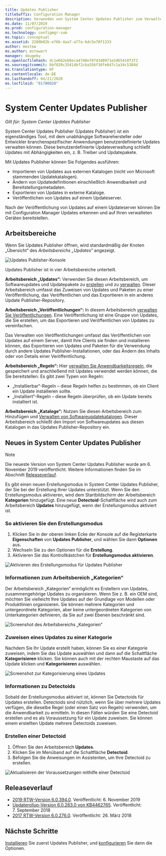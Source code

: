 ```yaml
---
title: Updates Publisher
titleSuffix: Configuration Manager
description: Verwenden von System Center Updates Publisher zum Verwalten benutzerdefinierter Updates
ms.date: 11/07/2019
ms.prod: configuration-manager
ms.technology: configmgr-sum
ms.topic: conceptual
ms.assetid: 2200b02b-e76b-4aa7-a77a-6dc5e70f1333
author: mestew
ms.author: mstewart
manager: dougeby
ms.openlocfilehash: dc1e662eb8eca4740e70743d0971e2d65410f3f2
ms.sourcegitcommit: bbf820c35414bf2cba356f30fe047c1a34c5384d
ms.translationtype: HT
ms.contentlocale: de-DE
ms.lasthandoff: 04/21/2020
ms.locfileid: "81700028"
---
```

# <a name="system-center-updates-publisher"></a>System Center Updates Publisher

*Gilt für: System Center Updates Publisher*

System Center Updates Publisher (Updates Publisher) ist ein eigenständiges Tool, mit dem unabhängige Softwarehersteller oder Entwickler branchenspezifischer Anwendungen benutzerdefinierte Updates verwalten können. Diese benutzerdefinierte Updateverwaltung schließt Updates mit Abhängigkeiten ein, z. B. Treiber und Updatepakete.

Mit Updates Publisher können Sie Folgendes ausführen:

-   Importieren von Updates aus externen Katalogen (nicht von Microsoft stammenden Updatekatalogen).
-   Ändern von Updatedefinitionen einschließlich Anwendbarkeit und Bereitstellungsmetadaten.
-   Exportieren von Updates in externe Kataloge.
-   Veröffentlichen von Updates auf einem Updateserver.

Nach der Veröffentlichung von Updates auf einem Updateserver können Sie mit Configuration Manager Updates erkennen und auf Ihren verwalteten Geräten bereitstellen.

## <a name="workspaces"></a>Arbeitsbereiche
Wenn Sie Updates Publisher öffnen, wird standardmäßig der Knoten „Übersicht“ des *Arbeitsbereichs „Updates“* angezeigt.

![Updates Publisher-Konsole](media/console1.png)


Updates Publisher ist in vier Arbeitsbereiche unterteilt.


**Arbeitsbereich „Updates“:** Verwenden Sie diesen Arbeitsbereich, um Softwareupdates und Updatepakete zu [erstellen](create-updates-with-updates-publisher.md) und zu [verwalten](manage-updates-with-updates-publisher.md). Dieser Arbeitsbereich umfasst das Zuweisen von Updates und Paketen zu einer Veröffentlichung, das Veröffentlichen und das Exportieren in ein anderes Update Publisher-Repository.

**Arbeitsbereich „Veröffentlichungen“:** In diesem Arbeitsbereich [verwalten Sie Veröffentlichungen](updates-publisher-publications.md). Eine Veröffentlichung ist eine Gruppe von Updates, die Sie erstellen, um das Exportieren und Veröffentlichen von Updates zu vereinfachen.

Das Verwalten von Veröffentlichungen umfasst das Veröffentlichen von Updates auf einem Server, damit Ihre Clients sie finden und installieren können, das Exportieren von Updates und Paketen für die Verwendung durch andere Updates Publisher-Installationen, oder das Ändern des Inhalts oder von Details einer Veröffentlichung.

**Arbeitsbereich „Regeln“:** Hier [verwalten Sie Anwendbarkeitsregeln](updates-publisher-applicability-rules.md), die gespeichert und anschließend mit Updates verwendet werden können, die Sie bereitstellen. Es gibt zwei Typen von Regeln:

-   „Installierbar“-Regeln – diese Regeln helfen zu bestimmen, ob ein Client ein Update installieren sollte.
-   „Installiert“-Regeln – diese Regeln überprüfen, ob ein Update bereits installiert ist.

**Arbeitsbereich „Kataloge“:** Nutzen Sie diesen Arbeitsbereich zum Hinzufügen und [Verwalten von Softwareupdatekatalogen](updates-publisher-catalogs.md). Dieser Arbeitsbereich schließt den Import von Softwareupdates aus diesen Katalogen in das Updates Publisher-Repository ein.

## <a name="whats-new-in-system-center-updates-publisher"></a>Neues in System Center Updates Publisher

>[!NOTE] 
> Die neueste Version von System Center Updates Publisher wurde am 6. November 2019 veröffentlicht. Weitere Informationen finden Sie im Abschnitt [Releaseverlauf](#release-history).

Es gibt einen neuen Erstellungsmodus in System Center Updates Publisher, der Sie bei der Erstellung Ihrer Updates unterstützt. Wenn Sie den Erstellungsmodus aktivieren, wird dem Startbildschirm der Arbeitsbereich **Kategorien** hinzugefügt. Eine neue **Detectoid**-Schaltfläche wird auch zum Arbeitsbereich **Updates** hinzugefügt, wenn der Erstellungsmodus aktiviert ist.

### <a name="to-enable-authoring-mode"></a>So aktivieren Sie den Erstellungsmodus

1. Klicken Sie in der oberen linken Ecke der Konsole auf die Registerkarte **Eigenschaften** von **Updates Publisher**, und wählen Sie dann **Optionen** aus.
1. Wechseln Sie zu den Optionen für die **Erstellung**.
1. Aktivieren Sie das Kontrollkästchen für **Erstellungsmodus aktivieren**.

![Aktivieren des Erstellungsmodus für Updates Publisher](media/scup-enable-authoring-mode.png)

### <a name="about-the-categories-workspace"></a>Informationen zum Arbeitsbereich „Kategorien“

Der Arbeitsbereich „Kategorien“ ermöglicht es Erstellern von Updates, zusammengehörige Updates zu organisieren. Wenn Sie z. B. ein OEM sind, möchten Sie vielleicht Ihre Updates auf der Grundlage von Modellen oder Produktlinien organisieren. Sie können mehrere Kategorien und untergeordnete Kategorien, aber keine untergeordneten Kategorien von Unterkategorien definieren, da Sie auf zwei Ebenen beschränkt sind.

![Screenshot des Arbeitsbereichs „Kategorien“](media/scup-categories-workspace.png)

### <a name="assign-an-update-to-a-category"></a>Zuweisen eines Updates zu einer Kategorie

Nachdem Sie Ihr Update erstellt haben, können Sie es einer Kategorie zuweisen, indem Sie das Update auswählen und dann auf die Schaltfläche **Kategorisieren** klicken. Sie können auch mit der rechten Maustaste auf das Update klicken und **Kategorisieren** auswählen.

![Screenshot zur Kategorisierung eines Updates](media/scup-categorize-update.png)

### <a name="about-detectoids"></a>Informationen zu Detectoids

Sobald der Erstellungsmodus aktiviert ist, können Sie Detectoids für Updates erstellen. Detectoids sind nützlich, wenn Sie über mehrere Updates verfügen, die dieselbe Regel (oder einen Satz von Regeln) verwenden, um die Anwendbarkeit zu ermitteln. In diesen Fällen würden Sie eine Detectoid erstellen und es als Voraussetzung für ein Update zuweisen. Sie können einem erstellten Update mehrere Detectoids zuweisen.


### <a name="create-a-detectoid"></a>Erstellen einer Detectoid

1. Öffnen Sie den Arbeitsbereich **Updates**.
1. Klicken Sie im Menüband auf die Schaltfläche **Detectoid**.
1. Befolgen Sie die Anweisungen im Assistenten, um Ihre Detectoid zu erstellen.



![Aktualisieren der Voraussetzungen mithilfe einer Detectoid](media/scup-detectoid-as-prerequisite.png)

## <a name="release-history"></a>Releaseverlauf

- [2019 RTW-Version 6.0.394.0](https://techcommunity.microsoft.com/t5/Configuration-Manager-Blog/SCUP-adds-support-for-update-categories/ba-p/990111). Veröffentlicht: 6. November 2019
- [Updaterollup-Version 6.0.283.0 von KB4462765](https://support.microsoft.com/help/4462765/update-rollup-for-system-center-updates-publisher). Veröffentlicht: 7. September 2018
- [2017 RTW-Version 6.0.276.0](https://techcommunity.microsoft.com/t5/Configuration-Manager-Blog/System-Center-Updates-Publisher-adds-support-for-new-OSes/ba-p/274986). Veröffentlicht: 26. März 2018


## <a name="next-steps"></a>Nächste Schritte
[Installieren](install-updates-publisher.md) Sie zuerst Updates Publisher, und [konfigurieren](updates-publisher-options.md) Sie dann die Optionen.
